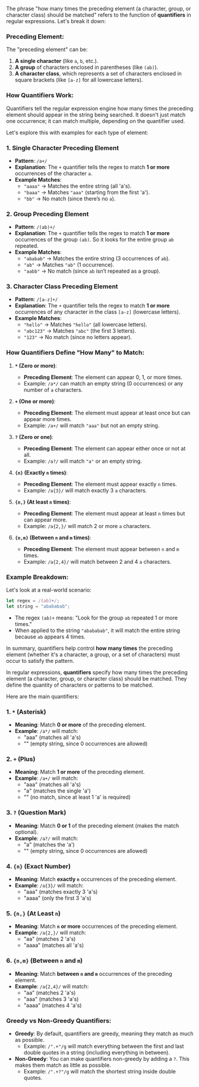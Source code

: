 The phrase "how many times the preceding element (a character, group, or character class) should be matched" refers to the function of **quantifiers** in regular expressions. Let's break it down:

### **Preceding Element**:
The "preceding element" can be:
1. **A single character** (like `a`, `b`, etc.).
2. **A group** of characters enclosed in parentheses (like `(ab)`).
3. **A character class**, which represents a set of characters enclosed in square brackets (like `[a-z]` for all lowercase letters).

### **How Quantifiers Work**:
Quantifiers tell the regular expression engine how many times the preceding element should appear in the string being searched. It doesn't just match one occurrence; it can match multiple, depending on the quantifier used.

Let's explore this with examples for each type of element:

### 1. **Single Character Preceding Element**
   - **Pattern**: `/a+/`
   - **Explanation**: The `+` quantifier tells the regex to match **1 or more** occurrences of the character `a`.
   - **Example Matches**:
     - `"aaaa"` → Matches the entire string (all 'a's).
     - `"baaa"` → Matches `"aaa"` (starting from the first 'a').
     - `"bb"` → No match (since there’s no `a`).

### 2. **Group Preceding Element**
   - **Pattern**: `/(ab)+/`
   - **Explanation**: The `+` quantifier tells the regex to match **1 or more** occurrences of the group `(ab)`. So it looks for the entire group `ab` repeated.
   - **Example Matches**:
     - `"ababab"` → Matches the entire string (3 occurrences of `ab`).
     - `"ab"` → Matches `"ab"` (1 occurrence).
     - `"aabb"` → No match (since `ab` isn’t repeated as a group).

### 3. **Character Class Preceding Element**
   - **Pattern**: `/[a-z]+/`
   - **Explanation**: The `+` quantifier tells the regex to match **1 or more** occurrences of any character in the class `[a-z]` (lowercase letters).
   - **Example Matches**:
     - `"hello"` → Matches `"hello"` (all lowercase letters).
     - `"abc123"` → Matches `"abc"` (the first 3 letters).
     - `"123"` → No match (since no letters appear).

### How Quantifiers Define "How Many" to Match:

1. **`*` (Zero or more)**:
   - **Preceding Element**: The element can appear 0, 1, or more times.
   - Example: `/a*/` can match an empty string (0 occurrences) or any number of `a` characters.

2. **`+` (One or more)**:
   - **Preceding Element**: The element must appear at least once but can appear more times.
   - Example: `/a+/` will match `"aaa"` but not an empty string.

3. **`?` (Zero or one)**:
   - **Preceding Element**: The element can appear either once or not at all.
   - Example: `/a?/` will match `"a"` or an empty string.

4. **`{n}` (Exactly `n` times)**:
   - **Preceding Element**: The element must appear exactly `n` times.
   - Example: `/a{3}/` will match exactly 3 `a` characters.

5. **`{n,}` (At least `n` times)**:
   - **Preceding Element**: The element must appear at least `n` times but can appear more.
   - Example: `/a{2,}/` will match 2 or more `a` characters.

6. **`{n,m}` (Between `n` and `m` times)**:
   - **Preceding Element**: The element must appear between `n` and `m` times.
   - Example: `/a{2,4}/` will match between 2 and 4 `a` characters.

### Example Breakdown:
Let's look at a real-world scenario:

```javascript
let regex = /(ab)+/;
let string = "abababab";
```

- The regex `(ab)+` means: "Look for the group `ab` repeated 1 or more times."
- When applied to the string `"abababab"`, it will match the entire string because `ab` appears 4 times.

In summary, quantifiers help control **how many times** the preceding element (whether it's a character, a group, or a set of characters) must occur to satisfy the pattern.






In regular expressions, **quantifiers** specify how many times the preceding element (a character, group, or character class) should be matched. They define the quantity of characters or patterns to be matched.

Here are the main quantifiers:

### 1. `*` (Asterisk)
- **Meaning**: Match **0 or more** of the preceding element.
- **Example**: `/a*/` will match:
  - "aaa" (matches all 'a's)
  - "" (empty string, since 0 occurrences are allowed)

### 2. `+` (Plus)
- **Meaning**: Match **1 or more** of the preceding element.
- **Example**: `/a+/` will match:
  - "aaa" (matches all 'a's)
  - "a" (matches the single 'a')
  - "" (no match, since at least 1 'a' is required)

### 3. `?` (Question Mark)
- **Meaning**: Match **0 or 1** of the preceding element (makes the match optional).
- **Example**: `/a?/` will match:
  - "a" (matches the 'a')
  - "" (empty string, since 0 occurrences are allowed)

### 4. `{n}` (Exact Number)
- **Meaning**: Match **exactly `n`** occurrences of the preceding element.
- **Example**: `/a{3}/` will match:
  - "aaa" (matches exactly 3 'a's)
  - "aaaa" (only the first 3 'a's)

### 5. `{n,}` (At Least `n`)
- **Meaning**: Match **`n` or more** occurrences of the preceding element.
- **Example**: `/a{2,}/` will match:
  - "aa" (matches 2 'a's)
  - "aaaa" (matches all 'a's)

### 6. `{n,m}` (Between `n` and `m`)
- **Meaning**: Match **between `n` and `m`** occurrences of the preceding element.
- **Example**: `/a{2,4}/` will match:
  - "aa" (matches 2 'a's)
  - "aaa" (matches 3 'a's)
  - "aaaa" (matches 4 'a's)

### Greedy vs Non-Greedy Quantifiers:
- **Greedy**: By default, quantifiers are greedy, meaning they match as much as possible.
  - Example: `/".+"/g` will match everything between the first and last double quotes in a string (including everything in between).
- **Non-Greedy**: You can make quantifiers non-greedy by adding a `?`. This makes them match as little as possible.
  - Example: `/".+?"/g` will match the shortest string inside double quotes.

